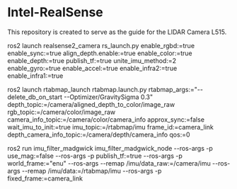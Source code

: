 # Intel-RealSense

This repository is created to serve as the guide for the LIDAR Camera L515.

ros2 launch realsense2_camera rs_launch.py enable_rgbd:=true enable_sync:=true align_depth.enable:=true enable_color:=true enable_depth:=true publish_tf:=true unite_imu_method:=2 enable_gyro:=true enable_accel:=true enable_infra2:=true enable_infra1:=true




ros2 launch rtabmap_launch rtabmap.launch.py     rtabmap_args:="--delete_db_on_start --Optimizer/GravitySigma 0.3"     depth_topic:=/camera/aligned_depth_to_color/image_raw     rgb_topic:=/camera/color/image_raw     camera_info_topic:=/camera/color/camera_info     approx_sync:=false     wait_imu_to_init:=true     imu_topic:=/rtabmap/imu frame_id:=camera_link  depth_camera_info_topic:=/camera/depth/camera_info qos:=0


ros2 run imu_filter_madgwick imu_filter_madgwick_node --ros-args -p use_mag:=false --ros-args -p publish_tf:=true --ros-args -p world_frame:="enu" --ros-args --remap /imu/data_raw:=/camera/imu --ros-args --remap /imu/data:=/rtabmap/imu --ros-args -p fixed_frame:=camera_link
